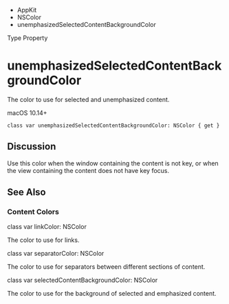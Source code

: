 

- AppKit
- NSColor
-  unemphasizedSelectedContentBackgroundColor 

Type Property

# unemphasizedSelectedContentBackgroundColor

The color to use for selected and unemphasized content.

macOS 10.14+

``` source
class var unemphasizedSelectedContentBackgroundColor: NSColor { get }
```

## Discussion

Use this color when the window containing the content is not key, or when the view containing the content does not have key focus.

## See Also

### Content Colors

class var linkColor: NSColor

The color to use for links.

class var separatorColor: NSColor

The color to use for separators between different sections of content.

class var selectedContentBackgroundColor: NSColor

The color to use for the background of selected and emphasized content.

